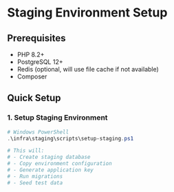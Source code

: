 # Staging Environment Setup

## Prerequisites

- PHP 8.2+
- PostgreSQL 12+
- Redis (optional, will use file cache if not available)
- Composer

## Quick Setup

### 1. Setup Staging Environment
```powershell
# Windows PowerShell
.\infra\staging\scripts\setup-staging.ps1

# This will:
# - Create staging database
# - Copy environment configuration
# - Generate application key
# - Run migrations
# - Seed test data